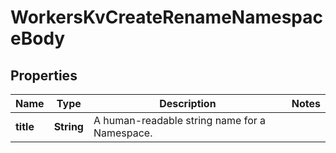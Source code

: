

# WorkersKvCreateRenameNamespaceBody


## Properties

| Name | Type | Description | Notes |
|------------ | ------------- | ------------- | -------------|
|**title** | **String** | A human-readable string name for a Namespace. |  |



